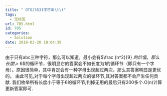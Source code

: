 ```yaml
---
title: " DTOJ3531字符串\t\t"
tags:
  - 无标签
url: 705.html
id: 705
categories:
  - Solution
date: 2018-02-20 10:04:39
---
```


由于只有abc三种字符，那么可以知道，最小会有$\\frac {n^2}{9} $的价值。 那么长度$\\> 6$的循环节，很明显它的答案会不如长度为1的循环节（即只有一个字母）。原因很简单，其中肯定会有一种字母出现超过两次，那么其答案明显是更优的。 由此可见,对于每个字母出现超过两次的循环节,其对答案都不会产生任何贡献. 我们枚举所有长度小于等于6的循环节,判掉无用的最后只有200多个.O(n)计算更新答案即可.